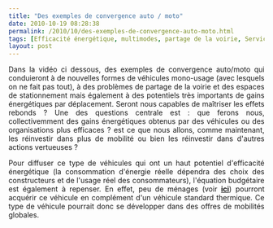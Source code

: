 ```yaml
---
title: "Des exemples de convergence auto / moto"
date: 2010-10-19 08:28:38
permalink: /2010/10/des-exemples-de-convergence-auto-moto.html
tags: [Efficacité énergétique, multimodes, partage de la voirie, Service de mobilité, véhicule mono-usage]
layout: post
---
```


<p style="text-align: justify">Dans la vidéo ci dessous, des exemples de convergence auto/moto qui conduieront à de nouvelles formes de véhicules mono-usage (avec lesquels on ne fait pas tout), à des problèmes de partage de la voirie et des espaces de stationnement mais également à des potentiels très importants de gains énergétiques par déplacement. Seront nous capables de maîtriser les effets rebonds ? Une des questions centrale est : que ferons nous, collectivemment des gains énergétiques obtenus par des véhicules ou des organisations plus efficaces ? est ce que nous allons, comme maintenant, les réinvestir dans plus de mobilité ou bien les réinvestir dans d'autres actions vertueuses ? </p>  <!--more-->   <p style="text-align: justify">Pour diffuser ce type de véhicules qui ont un haut potentiel d'efficacité énergétique (la consommation d'énergie réelle dépendra des choix des constructeurs et de l'usage réel des consommateurs), l'équation budgétaire est également à repenser. En effet, peu de ménages (voir <strong><a href="https://gabrielplassat.github.io/transportsdufutur/2010/10/ifop-lachat-des-voitures-budget-moyen-9365-euros.html" target="_blank">ici</a></strong>) pourront acquérir ce véhicule en complément d'un véhicule standard thermique. Ce type de véhicule pourrait donc se développer dans des offres de mobilités globales.</p> <p style="text-align: justify">        </p>
